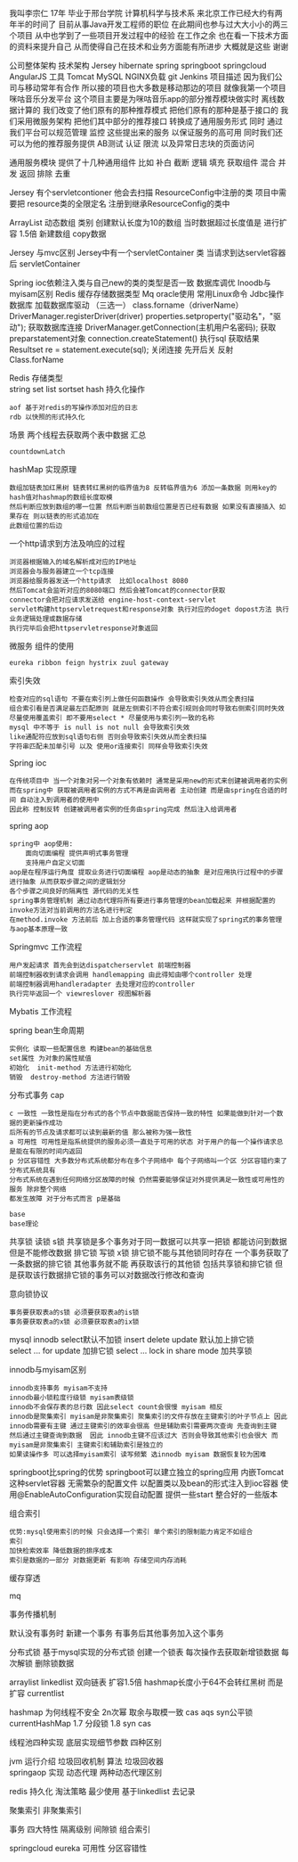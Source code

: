 我叫李宗仁 17年 毕业于邢台学院 计算机科学与技术系 来北京工作已经大约有两年半的时间了 
目前从事Java开发工程师的职位  在此期间也参与过大大小小的两三个项目 从中也学到了一些项目开发过程中的经验 
在工作之余 也在看一下技术方面的资料来提升自己 从而使得自己在技术和业务方面能有所进步 大概就是这些 谢谢


公司整体架构
技术架构 Jersey hibernate spring springboot springcloud AngularJS 
工具 Tomcat MySQL NGINX负载 git Jenkins
项目描述
因为我们公司与移动常年有合作 所以接的项目也大多数是移动那边的项目 就像我第一个项目 咪咕音乐分发平台
 这个项目主要是为咪咕音乐app的部分推荐模块做实时 离线数据计算的 我们改变了他们原有的那种推荐模式 
 把他们原有的那种是基于接口的 我们采用微服务架构 把他们其中部分的推荐接口 转换成了通用服务形式 
 同时 通过我们平台可以规范管理 监控  这些提出来的服务 以保证服务的高可用 同时我们还可以为他的推荐服务提供 
 AB测试 认证 限流 以及异常日志块的页面访问 

通用服务模块 提供了十几种通用组件 比如 补白 截断 逻辑 填充 获取组件 混合 并发 返回 排除 去重  


Jersey 有个servletcontioner 他会去扫描 ResourceConfig中注册的类 项目中需要把 resource类的全限定名 
注册到继承ResourceConfig的类中



ArrayList 动态数组  类别
    创建默认长度为10的数组 当时数据超过长度值是 进行扩容 1.5倍 新建数组 copy数据
    
Jersey 与mvc区别
    Jersey中有一个servletContainer 类 当请求到达servlet容器后 servletContainer

Spring ioc依赖注入类与自己new的类的类型是否一致
数据库调优
Inoodb与myisam区别
Redis 缓存存储数据类型
Mq oracle使用
常用Linux命令
Jdbc操作数据库
    加载数据库驱动 （三选一）
        class.forname（driverName）
        DriverManager.registerDriver(driver)
        properties.setproperty("驱动名"，"驱动");
    获取数据库连接 
        DriverManager.getConnection(主机用户名密码);
    获取preparstatement对象
        connection.createStatement()
    执行sql 获取结果
       Resultset re = statement.execute(sql);
    关闭连接 先开后关
反射
Class.forName



Redis 存储类型  
   string set list sortset hash
持久化操作

    aof 基于对redis的写操作添加对应的日志 
    rdb 以快照的形式持久化 
场景 两个线程去获取两个表中数据  汇总

    countdownLatch
hashMap 实现原理

    数组加链表加红黑树 链表转红黑树的临界值为8 反转临界值为6 添加一条数据 则用key的hash值对hashmap的数组长度取模
    然后判断应放到数组的哪一位置 然后判断当前数组位置是否已经有数据 如果没有直接插入 如果存在 则以链表的形式追加在
    此数组位置的后边 
一个http请求到方法及响应的过程

    浏览器根据输入的域名解析成对应的IP地址
    浏览器会与服务器建立一个tcp连接
    浏览器给服务器发送一个http请求  比如localhost 8080
    然后Tomcat会监听对应的8080端口 然后会被Tomcat的connector获取 
    connector会把对应请求发送给 engine-host-context-servlet
    servlet构建httpservletrequest和response对象 执行对应的doget dopost方法 执行业务逻辑处理或数据存储
    执行完毕后会把httpservletresponse对象返回
微服务 组件的使用

    eureka ribbon feign hystrix zuul gateway
索引失效 

    检查对应的sql语句 不要在索引列上做任何函数操作 会导致索引失效从而全表扫描
    组合索引看是否满足最左匹配原则 就是左侧索引不符合索引规则会同时导致右侧索引同时失效
    尽量使用覆盖索引 即不要用select * 尽量使用与索引列一致的名称
    mysql 中不等于 is null is not null 会导致索引失效  
    like通配符应放到sql语句右侧 否则会导致索引失效从而全表扫描
    字符串匹配未加单引号 以及 使用or连接索引 同样会导致索引失效









Spring ioc

    在传统项目中 当一个对象对另一个对象有依赖时 通常是采用new的形式来创建被调用者的实例 
    而在spring中 获取被调用者实例的方式不再是由调用者 主动创建 而是由spring在合适的时间 自动注入到调用者的使用中
    因此称 控制反转 创建被调用者实例的任务由spring完成 然后注入给调用者
spring aop

    spring中 aop使用:
        面向切面编程 提供声明式事务管理 
        支持用户自定义切面
    aop是在程序运行角度 提取业务进行切面编程 aop是动态的抽象 是对应用执行过程中的步骤进行抽象 从而获取步骤之间的逻辑划分
    各个步骤之间良好的隔离性 源代码的无关性
    spring事务管理机制 通过动态代理将所有要进行事务管理的bean加载起来 并根据配置的invoke方法对当前调用的方法名进行判定
    在method.invoke 方法前后 加上合适的事务管理代码 这样就实现了spring式的事务管理 与aop基本原理一致
Springmvc 工作流程

    用户发起请求 首先会到达dispatcherservlet 前端控制器 
    前端控制器收到请求会调用 handlemapping 由此得知由哪个controller 处理
    前端控制器调用handleradapter 去处理对应的controller 
    执行完毕返回一个 viewreslover 视图解析器  
Mybatis 工作流程
   
   
   
spring bean生命周期

    实例化 读取一些配置信息 构建bean的基础信息
    set属性 为对象的属性赋值
    初始化  init-method 方法进行初始化
    销毁  destroy-method 方法进行销毁
    
分布式事务
    cap
    
    c 一致性 一致性是指在分布式的各个节点中数据能否保持一致的特性 如果能做到针对一个数据的更新操作成功
    后所有的节点及请求都可以读到最新的值 那么被称为强一致性
    a 可用性 可用性是指系统提供的服务必须一直处于可用的状态 对于用户的每一个操作请求总是能在有限的时间内返回
    p 分区容错性 大多数分布式系统都分布在多个子网络中 每个子网络叫一个区 分区容错约束了分布式系统具有
    分布式系统在遇到任何网络分区故障的时候 仍然需要能够保证对外提供满足一致性或可用性的服务 除非整个网络
    都发生故障 对于分布式而言 p是基础
    
    base
    base理论
    
    
   
    
    
共享锁 读锁 s锁 共享锁是多个事务对于同一数据可以共享一把锁 都能访问到数据 但是不能修改数据
排它锁 写锁 x锁 排它锁不能与其他锁同时存在 一个事务获取了一条数据的排它锁 其他事务就不能
再获取该行的其他锁  包括共享锁和排它锁 但是获取该行数据排它锁的事务可以对数据改行修改和查询

意向锁协议

    事务要获取表a的s锁 必须要获取表a的is锁
    事务要获取表a的x锁 必须要获取表a的ix锁

mysql innodb select默认不加锁 insert delete update 默认加上排它锁  
select ... for update 加排它锁 select ... lock in share mode 加共享锁 
    
    
    
innodb与myisam区别

    innodb支持事务 myisam不支持
    innodb最小锁粒度行级锁 myisam表级锁
    innodb不会保存表的总行数 因此select count会很慢 myisam 相反
    innodb是聚集索引 myisam是非聚集索引 聚集索引的文件存放在主键索引的叶子节点上 因此
    innodb需要有主键 通过主键索引的效率会很高 但是辅助索引需要两次查询 先查询到主键
    然后通过主键查询到数据  因此 innodb主键不应该过大 否则会导致其他索引也会很大 而
    myisam是非聚集索引 主键索引和辅助索引是独立的
    如果读操作多 可以选择myisam索引 读写频繁 选innodb myisam 数据恢复较为困难
    
    
    
    
    
springboot比spring的优势
    springboot可以建立独立的spring应用
    内嵌Tomcat这种servlet容器
    无需繁杂的配置文件 以配置类以及bean的形式注入到ioc容器
    使用@EnableAutoConfiguration实现自动配置
    提供一些start 整合好的一些版本
    
    
组合索引
    
    优势:mysql使用索引的时候 只会选择一个索引 单个索引的限制能力肯定不如组合
    索引
    加快检索效率 降低数据的排序成本
    索引是数据的一部分 对数据更新 有影响 存储空间内存消耗

缓存穿透


mq


事务传播机制   
    
默认没有事务时 新建一个事务 有事务后其他事务加入这个事务    
    
    
    
    
    

分布式锁
    基于mysql实现的分布式锁 创建一个锁表 每次操作去获取新增锁数据 每次解锁 删除锁数据
    



arraylist linkedlist 双向链表 扩容1.5倍
hashmap长度小于64不会转红黑树 而是扩容   currentlist
 
hashmap 为何线程不安全  2n次幂 取余与取模一致     cas aqs  syn公平锁  currentHashMap 1.7 分段锁 1.8 syn cas

线程池四种实现  底层实现细节参数 四种区别

jvm 运行介绍 垃圾回收机制 算法 垃圾回收器  
springaop 实现 动态代理 两种动态代理区别

redis 持久化 淘汰策略  最少使用 基于linkedlist 去记录

聚集索引 非聚集索引 

事务 四大特性 隔离级别 间隙锁 组合索引

springcloud eureka 可用性 分区容错性